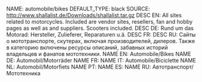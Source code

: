 NAME:   automobile/bikes
DEFAULT_TYPE: black
SOURCE: http://www.shallalist.de/Downloads/shallalist.tar.gz
DESC EN: All sites related to motorcycles. Included are vendor sites, resellers, fan and hobby pages as well as and suppliers. Scooters included.
DESC DE: Rund um das Motorad: Hersteller, Zulieferer, Reparaturen u.ä.
DESC FR:
DESC RU: Сайты о мототранспорте, скутерах, включая производителей, дилеров. Также в категорию включены ресурсы описаний, забавных историй владельцев и фанатов мототехники.
NAME EN: Automobile/Bikes
NAME DE: Automobil/Motorräder
NAME FR:
NAME IT: Automobile/Biciclette
NAME NL: Automobil/Motorfiets 
NAME PT:
NAME ES:
NAME RU: Автотранспорт/Мототехника

